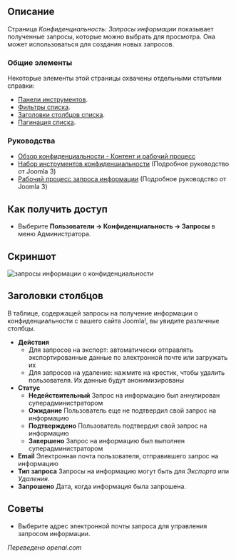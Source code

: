 <!-- Filename: Help4.x:Privacy:_Information_Requests / Display title: Конфиденциальность: Запросы информации  -->

## Описание

Страница *Конфиденциальность: Запросы информации* показывает полученные запросы, которые можно выбрать для просмотра. Она может использоваться для создания новых запросов.

### Общие элементы

Некоторые элементы этой страницы охвачены отдельными статьями справки:

* [Панели инструментов](jdocmanual?article=help/common-elements/toolbars).
* [Фильтры списка](jdocmanual?article=help/common-elements/list-filters).
* [Заголовки столбцов списка](jdocmanual?article=help/common-elements/list-column-headers).
* [Пагинация списка](jdocmanual?article=help/common-elements/list-pagination).

### Руководства

- [Обзор конфиденциальности - Контент и рабочий процесс](https://docs.joomla.org/Help4.x:Components_Privacy_Outline/en)
- [Набор инструментов конфиденциальности](https://docs.joomla.org/J3.x:Privacy/en)
  (Подробное руководство от Joomla 3)
- [Рабочий процесс запроса информации](https://docs.joomla.org/J3.x:Information_Request_Workflow_in_Privacy_Component/en)
  (Подробное руководство от Joomla 3)

## Как получить доступ

- Выберите **Пользователи → Конфиденциальность → Запросы** в меню Администратора.

## Скриншот

![запросы информации о конфиденциальности](../../../ru/images/privacy/privacy-information-requests.png)

## Заголовки столбцов

В таблице, содержащей запросы на получение информации о конфиденциальности с вашего сайта Joomla!, вы увидите различные столбцы.

- **Действия**
  - Для запросов на экспорт: автоматически отправлять экспортированные данные по электронной почте или загружать их
  - Для запросов на удаление: нажмите на крестик, чтобы удалить пользователя. Их данные будут анонимизированы
- **Статус**
  - **Недействительный** Запрос на информацию был аннулирован суперадминистратором
  - **Ожидание** Пользователь еще не подтвердил свой запрос на информацию
  - **Подтверждено** Пользователь подтвердил свой запрос на информацию
  - **Завершено** Запрос на информацию был выполнен суперадминистратором
- **Email** Электронная почта пользователя, отправившего запрос на информацию
- **Тип запроса** Запросы на информацию могут быть для *Экспорта* или *Удаления*.
- **Запрошено** Дата, когда информация была запрошена.

## Советы

- Выберите адрес электронной почты запроса для управления запросом информации.

*Переведено openai.com*

